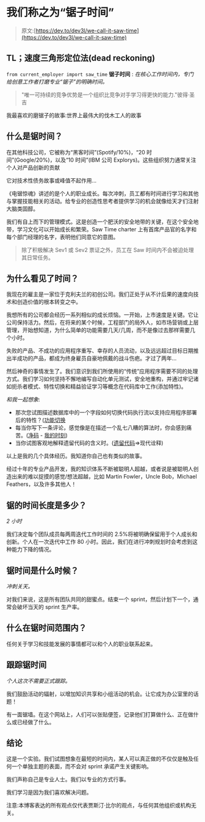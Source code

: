 # 我们称之为“锯子时间”

> 原文:[https://dev.to/dev3l/we-call-it-saw-time](https://dev.to/dev3l/we-call-it-saw-time)

## TL；速度三角形定位法(dead reckoning)

`from current_employer import saw_time`
**锯子时间** : *在核心工作时间内，专门给创意工作者打磨专业“锯子”的明确时间。*

> "唯一可持续的竞争优势是一个组织比竞争对手学习得更快的能力."彼得·圣吉

我最喜欢的磨锯子的故事:世界上最伟大的伐木工人的故事

## 什么是锯时间？

在其他科技公司，它被称为“黑客时间”(Spotify/10%)，“20 时间”(Google/20%)，以及“10 时间”(IBM 公司 Explorys)。这些组织努力通常关注个人对产品创新的贡献

它对技术性债务故事或峰值不起作用...

《电锯惊魂》讲述的是个人的职业成长。每次冲刺，员工都有时间进行学习和其他与掌握技能相关的活动。给专业的创造性思考者提供学习的机会就像给天才们注射大脑类固醇。

我们有自上而下的管理模式。这是创造一个肥沃的安全地带的关键，在这个安全地带，学习文化可以开始成长和繁荣。Saw Time charter 上有首席产品官的名字和每个部门经理的名字，表明他们同意它的意图。

> 除了积极解决 Sev1 或 Sev2 票证之外，员工在 Saw 时间内不会被迫处理其日常任务。

## 为什么看见了时间？

我现在的雇主是一家位于克利夫兰的初创公司。我们正处于从不计后果的速度向技术和创造价值的根本转变之中。

我想所有的公司都会经历一系列相似的成长烦恼。一开始，上市速度是关键。它让公司保持活力。然后，在将来的某个时候，工程部门的局外人，如市场营销或上层管理，开始想知道，为什么简单的功能需要几天/几周，而不是像过去那样需要几个小时。

失败的产品、不成功的应用程序重写、幸存的人员流动，以及远远超过目标日期推出半成功的产品，都成为终身雇员自豪地佩戴的战斗伤疤。才过了两年...

然后神奇的事情发生了。我们意识到我们所使用的“传统”应用程序需要不同的处理方式。我们学习如何坚持不懈地编写自动化单元测试，安全地重构，并通过牢记诸如扼杀者模式、特性切换和精益验证学习等概念在代码库中工作(添加特性)。

*和我一起想象*:

*   那次您试图描述数据库中的一个字段如何切换代码执行流以支持应用程序部署后的特性？([功能切换](https://martinfowler.com/articles/feature-toggles.html)
*   每当你写下一条评论，感觉像是在描述一个乱七八糟的算法时，你会感到痛苦。([净码](http://ricardogeek.com/docs/clean_code.html) - [我的时刻](https://twitter.com/dev3l_/status/873998216819347456))
*   当你试图客观地解释遗留代码的含义时。([遗留代码](https://en.wikipedia.org/wiki/Legacy_code)=>现代诠释)

以上是我的几个具体经历。我知道你自己也有类似的故事。

经过十年的专业产品开发，我的知识体系不断被聪明人超越，或者说是被聪明人创造出来的难以捉摸的感觉/想法超越，比如 Martin Fowler，Uncle Bob，Michael Feathers，以及许多其他人！

## 锯的时间长度是多少？

*2 小时*

我们决定每个团队成员每两周迭代工作时间的 2.5%将被明确保留用于个人成长和创新。个人在一次迭代中工作 80 小时。因此，我们在进行冲刺规划时会考虑到这种能力下降的情况。

## 锯时间是什么时候？

*冲刺关天。*

对我们来说，这是所有团队共同的甜蜜点。结束一个 sprint，然后计划下一个，通常会破坏当天的 sprint 生产率。

## 什么在锯时间范围内？

任何关于学习和技能发展的事情都可以和个人的职业联系起来。

## 跟踪锯时间

*个人这次不需要正式跟踪。*

我们鼓励活动的辐射，以增加知识共享和小组活动的机会。让它成为办公室里的话题！

有一面锯墙。在这个网站上，人们可以张贴便签，记录他们打算做什么、正在做什么或已经做了什么。

## 结论

这是一个实验。我们试图想象在最短的时间内，某人可以真正做的不仅仅是触及任何一个单独主题的表面，而不会对 sprint 承诺产生关键影响。

我们声称自己是专业人士。我们以专业的方式行事。

我们学习是因为我们喜欢解决问题。

注意:本博客表达的所有观点仅代表贾斯汀·比尔的观点，与任何其他组织或机构无关。